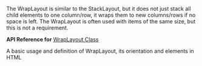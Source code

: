 The WrapLayout is similar to the StackLayout, but it does not just stack all child elements to one column/row, it wraps them to new columns/rows if no space is left. The WrapLayout is often used with items of the same size, but this is not a requirement.

**API Reference for** [WrapLayout Class](http://docs.nativescript.org/api-reference/modules/_ui_layouts_wrap_layout_.html)

A basic usage and definition of WrapLayout, its orientation and elements in HTML

<snippet id='wrap-layout-html'/>
